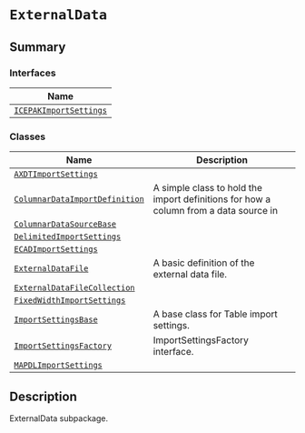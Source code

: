 

# `ExternalData`

<a id="summary"></a>

## Summary

### Interfaces

| Name |
| ------------------------------------------------------------------------------------------------------------------------------------ |
| [`ICEPAKImportSettings`](ICEPAKImportSettings.md#ansys.mechanical.stubs.v241.Ansys.Mechanical.ExternalData.ICEPAKImportSettings) |

### Classes

| Name | Description |
|----------------------------------------------------------------------------------------------------------------------------------------------------------|--------------------------------------------------------------------------------------|
| [`AXDTImportSettings`](AXDTImportSettings.md#ansys.mechanical.stubs.v241.Ansys.Mechanical.ExternalData.AXDTImportSettings)                               |                                                                                      |
| [`ColumnarDataImportDefinition`](ColumnarDataImportDefinition.md#ansys.mechanical.stubs.v241.Ansys.Mechanical.ExternalData.ColumnarDataImportDefinition) | A simple class to hold the import definitions for how a column from a data source in |
| [`ColumnarDataSourceBase`](ColumnarDataSourceBase.md#ansys.mechanical.stubs.v241.Ansys.Mechanical.ExternalData.ColumnarDataSourceBase)                   |                                                                                      |
| [`DelimitedImportSettings`](DelimitedImportSettings.md#ansys.mechanical.stubs.v241.Ansys.Mechanical.ExternalData.DelimitedImportSettings)                |                                                                                      |
| [`ECADImportSettings`](ECADImportSettings.md#ansys.mechanical.stubs.v241.Ansys.Mechanical.ExternalData.ECADImportSettings)                               |                                                                                      |
| [`ExternalDataFile`](ExternalDataFile.md#ansys.mechanical.stubs.v241.Ansys.Mechanical.ExternalData.ExternalDataFile)                                     | A basic definition of the external data file.                                        |
| [`ExternalDataFileCollection`](ExternalDataFileCollection.md#ansys.mechanical.stubs.v241.Ansys.Mechanical.ExternalData.ExternalDataFileCollection)       |                                                                                      |
| [`FixedWidthImportSettings`](FixedWidthImportSettings.md#ansys.mechanical.stubs.v241.Ansys.Mechanical.ExternalData.FixedWidthImportSettings)             |                                                                                      |
| [`ImportSettingsBase`](ImportSettingsBase.md#ansys.mechanical.stubs.v241.Ansys.Mechanical.ExternalData.ImportSettingsBase)                               | A base class for Table import settings.                                              |
| [`ImportSettingsFactory`](ImportSettingsFactory.md#ansys.mechanical.stubs.v241.Ansys.Mechanical.ExternalData.ImportSettingsFactory)                      | ImportSettingsFactory interface.                                                     |
| [`MAPDLImportSettings`](MAPDLImportSettings.md#ansys.mechanical.stubs.v241.Ansys.Mechanical.ExternalData.MAPDLImportSettings)                            |                                                                                      |

<a id="description"></a>

## Description

ExternalData subpackage.

<!-- !! processed by numpydoc !! -->

